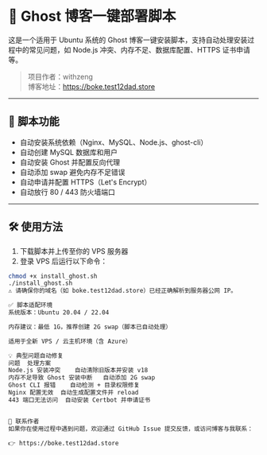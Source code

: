 # 🚀 Ghost 博客一键部署脚本

这是一个适用于 Ubuntu 系统的 Ghost 博客一键安装脚本，支持自动处理安装过程中的常见问题，如 Node.js 冲突、内存不足、数据库配置、HTTPS 证书申请等。

> 项目作者：withzeng  
> 博客地址：https://boke.test12dad.store

---

## 📌 脚本功能

- 自动安装系统依赖（Nginx、MySQL、Node.js、ghost-cli）
- 自动创建 MySQL 数据库和用户
- 自动安装 Ghost 并配置反向代理
- 自动添加 swap 避免内存不足错误
- 自动申请并配置 HTTPS（Let's Encrypt）
- 自动放行 80 / 443 防火墙端口

---

## 🛠 使用方法

1. 下载脚本并上传至你的 VPS 服务器
2. 登录 VPS 后运行以下命令：

```bash
chmod +x install_ghost.sh
./install_ghost.sh
⚠️ 请确保你的域名（如 boke.test12dad.store）已经正确解析到服务器公网 IP。

✅ 脚本适配环境
系统版本：Ubuntu 20.04 / 22.04

内存建议：最低 1G，推荐创建 2G swap（脚本已自动处理）

适用于全新 VPS / 云主机环境（含 Azure）

💡 典型问题自动修复
问题	处理方案
Node.js 安装冲突	自动清除旧版本并安装 v18
内存不足导致 Ghost 安装中断	自动添加 2G swap
Ghost CLI 报错	自动检测 + 目录权限修复
Nginx 配置无效	自动生成配置文件并 reload
443 端口无法访问	自动安装 Certbot 并申请证书


📮 联系作者
如果你在使用过程中遇到问题，欢迎通过 GitHub Issue 提交反馈，或访问博客与我联系：

👉 https://boke.test12dad.store